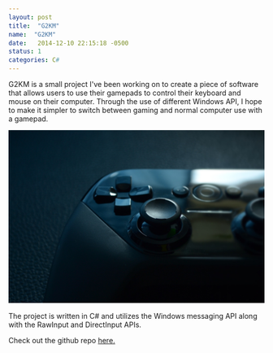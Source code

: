 ```yaml
---
layout: post
title:  "G2KM"
name:  "G2KM"
date:   2014-12-10 22:15:18 -0500
status: 1
categories: C#
---
```


G2KM is a small project I've been working on to create a piece of software that allows users to use their gamepads to control their keyboard and mouse on their computer. Through the use of different Windows API, I hope to make it simpler to switch between gaming and normal computer use with a gamepad.

![Gamepad](/images/g2km.jpg)

The project is written in C# and utilizes the Windows messaging API along with the RawInput and DirectInput APIs.

Check out the github repo [here.](http://www.github.com/abborg/G2KM)